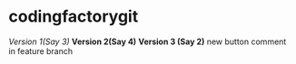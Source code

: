 # codingfactorygit
*Version 1(Say 3)*
**Version 2(Say 4)**
**Version 3 (Say 2)**
new button
comment in feature branch
